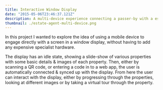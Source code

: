 ```yaml
---
title: Interactive Window Display
date: "2015-05-06T23:46:37.121Z"
description: A multi-device experience connecting a passer-by with a estate agent window display, allowing them to control the content on screen with their own device.
thumbnail: ./estate-agent-multi-device.png
---
```


In this project I wanted to explore the idea of using a mobile device to engage directly with a screen in a window display, without having to add any expensive specialist hardware.

The display has an idle state, showing a slide-show of various properties with some basic details & images of each property.
Then, either by scanning a QR code, or entering a code in to a web app, the user is automatically connected & synced up with the display. From here the user can interact with the display, either by progressing through the properties, looking at different images or by taking a virtual tour through the property.
